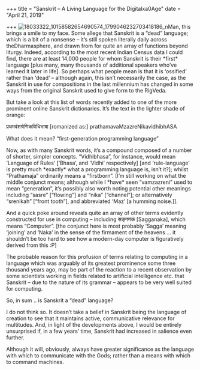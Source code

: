+++
title = "Sanskrit – A Living Language for the Digitalxa0Age"
date = "April 21, 2019"

+++
![18033322_10158582654690574_1799046232703418186_n](https://aryaakasha.files.wordpress.com/2019/04/18033322_10158582654690574_1799046232703418186_n.jpg?w=676)Man,
this brings a smile to my face. Some allege that Sanskrit is a “dead”
language; which is a bit of a nonsense – it’s still spoken literally
daily across theDharmasphere, and drawn from for quite an array of
functions beyond liturgy. Indeed, according to the most recent Indian
Census data I could find, there are at least 14,000 people for whom
Sanskrit is their \*first\* language \[plus many, many thousands of
additional speakers who’ve learned it later in life\]. So perhaps what
people mean is that it is ‘ossified’ rather than ‘dead’ – although
again, this isn’t necessarily the case, as the Sanskrit in use for
compositions in the last millennium has changed in some ways from the
original Sanskrit used to give form to the RigVeda.

But take a look at this list of words recently added to one of the more
prominent online Sanskrit dictionaries. It’s the text in the lighter
shade of orange:

प्रथमवंशश्रेणिकविधिभाषा \[romanized as:\] prathamavaMzazreNikavidhibhASA

What does it mean? “first-generation programming language”

Now, as with many Sanskrit words, it’s a compound composed of a number
of shorter, simpler concepts. “Vidhibhasa”, for instance, would mean
‘Language of Rules’ \[‘Bhasa’, and ‘Vidhi’ respectively\] \[and
‘rule-language’ is pretty much \*exactly\* what a programming language
is, isn’t it?\]; whilst “Prathamaja” ordinarily means a “firstborn”.
\[I’m still working on what the middle conjunct means; although while I
\*have\* seen “vamzazreni” used to mean “generation”, it’s possibly also
worth noting potential other meanings including “sasre” \[“flowing”\]
and “nika” \[“channel”\]; or alternatively “srenikah” \[“front tooth”\],
and abbreviated ‘Maz’ \[a humming noise.\]\].

And a quick poke around reveals quite an array of other terms evidently
constructed for use in computing – including सङ्गणक \[Sagganaka\], which
means “Computer”. \[the conjunct here is most probably ‘Sagga’ meaning
‘joining’ and ‘Naka’ in the sense of the firmament of the heavens … it
shouldn’t be too hard to see how a modern-day computer is figuratively
derived from this :P\]

The probable reason for this profusion of terms relating to computing in
a language which was arguably of its greatest prominence some three
thousand years ago, may be part of the reaction to a recent observation
by some scientists working in fields related to artificial intelligence
etc. that Sanskrit – due to the nature of its grammar – appears to be
very well suited for computing.

So, in sum .. is Sanskrit a “dead” language?

I do not think so. It doesn’t take a belief in Sanskrit being the
language of creation to see that it maintains active, communicative
relevance for multitudes. And, in light of the developments above, I
would be entirely unsurprised if, in a few years’ time, Sanskrit had
increased in salience even further.

Although it will, obviously, always have greater significance as the
language with which to communicate with the Gods; rather than a means
with which to command machines.

